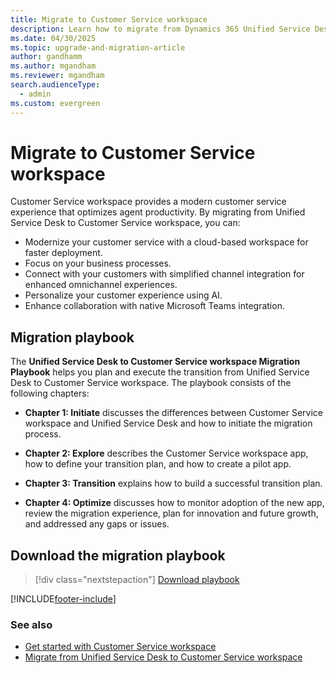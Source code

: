 ```yaml
---
title: Migrate to Customer Service workspace
description: Learn how to migrate from Dynamics 365 Unified Service Desk to Customer Service workspace.
ms.date: 04/30/2025
ms.topic: upgrade-and-migration-article
author: gandhamm
ms.author: mgandham
ms.reviewer: mgandham
search.audienceType: 
  - admin
ms.custom: evergreen
---
```


# Migrate to Customer Service workspace

Customer Service workspace provides a modern customer service experience that optimizes agent productivity. By migrating from Unified Service Desk to Customer Service workspace, you can:

- Modernize your customer service with a cloud-based workspace for faster deployment.
- Focus on your business processes.
- Connect with your customers with simplified channel integration for enhanced omnichannel experiences.
- Personalize your customer experience using AI.
- Enhance collaboration with native Microsoft Teams integration.

## Migration playbook

The **Unified Service Desk to Customer Service workspace Migration Playbook** helps you plan and execute the transition from Unified Service Desk to Customer Service workspace. The playbook consists of the following chapters:

- **Chapter 1: Initiate** discusses the differences between Customer Service workspace and Unified Service Desk and how to initiate the migration process.

- **Chapter 2: Explore** describes the Customer Service workspace app, how to define your transition plan, and how to create a pilot app.

- **Chapter 3: Transition** explains how to build a successful transition plan.

- **Chapter 4: Optimize** discusses how to monitor adoption of the new app, review the migration experience, plan for innovation and future growth, and addressed any gaps or issues.

## Download the migration playbook

> [!div class="nextstepaction"]
> [Download playbook](https://go.microsoft.com/fwlink/?linkid=2197624)

[!INCLUDE[footer-include](../../includes/footer-banner.md)]

### See also

- [Get started with Customer Service workspace](../../customer-service/implement/csw-overview.md)
- [Migrate from Unified Service Desk to Customer Service workspace](/dynamics365/guidance/resources/cs-usd-migration-guide)  
